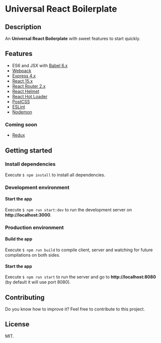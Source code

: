# Universal React Boilerplate

## Description

An **Universal React Boilerplate** with sweet features to start quickly.

## Features

* ES6 and JSX with [Babel 6.x](https://babeljs.io/)
* [Webpack](https://webpack.github.io/)
* [Express 4.x](http://expressjs.com/)
* [React 15.x](https://facebook.github.io/react/)
* [React Router 2.x](https://github.com/reactjs/react-router)
* [React Helmet](https://github.com/nfl/react-helmet)
* [React Hot Loader](http://gaearon.github.io/react-hot-loader/)
* [PostCSS](http://postcss.org/)
* [ESLint](http://eslint.org/)
* [Nodemon](http://nodemon.io/)

### Coming soon

* [Redux](http://redux.js.org/)

## Getting started

### Install dependencies

Execute `$ npm install` to install all dependencies.

### Development environment

#### Start the app

Execute `$ npm run start:dev` to run the development server on **http://localhost:3000**.

### Production environment

#### Build the app

Execute `$ npm run build` to compile client, server and watching for future compilations on both sides.

#### Start the app

Execute `$ npm run start` to run the server and go to **http://localhost:8080** (by default it will use port 8080).

## Contributing

Do you know how to improve it? Feel free to contribute to this project.

## License

MIT.
